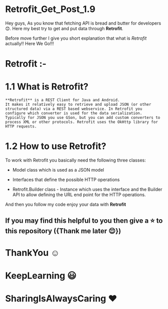 # Retrofit_Get_Post_1.9
 Hey guys, As you know that fetching API is bread and butter for developers :blush:. Here my best try to get and put data through **Retrofit**.

Before move further I give you short explanation that what is *Retrofit* actually!! Here We Go!!!

# Retrofit :-

  # 1.1 What is Retrofit?

    **Retrofit** is a REST Client for Java and Android. 
    It makes it relatively easy to retrieve and upload JSON (or other structured data) via a REST based webservice. In Retrofit you configure which converter is used for the data serialization. 
    Typically for JSON you use GSon, but you can add custom converters to process XML or other protocols. Retrofit uses the OkHttp library for HTTP requests.

 # 1.2 How to use Retrofit?

 To work with Retrofit you basically need the following three classes:

+ Model class which is used as a JSON model

+ Interfaces that define the possible HTTP operations

+ Retrofit.Builder class - Instance which uses the interface and the Builder API to allow defining the URL end point for the HTTP operations.


And then you follow  my code enjoy your data with **Retrofit** 

## If you may find this helpful to you then give a :star: to this repository ({Thank me later :relieved:})

# ThankYou :relaxed:
# KeepLearning :smiley:
# SharingIsAlwaysCaring :heart:
